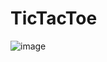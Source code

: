 # TicTacToe
![image](https://github.com/i-sandy07/TicTacToe/assets/132436204/6d21c6cd-4aaa-4ad6-b42c-d90885be012a)
